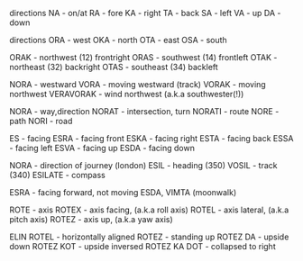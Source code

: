 directions
NA - on/at
RA - fore
KA - right
TA - back
SA - left
VA - up
DA - down

directions
ORA - west
OKA - north
OTA - east
OSA - south

ORAK - northwest (12) frontright
ORAS - southwest (14) frontleft
OTAK - northeast (32) backright
OTAS - southeast (34) backleft

NORA - westward
VORA - moving westward (track)
VORAK - moving northwest
VERAVORAK - wind northwest (a.k.a southwester(!))

NORA - way,direction
NORAT - intersection, turn
NORATI - route
NORE - path
NORI - road

ES - facing
ESRA - facing front
ESKA - facing right
ESTA - facing back
ESSA - facing left
ESVA - facing up
ESDA - facing down

NORA - direction of journey (london)
ESIL - heading (350)
VOSIL - track (340)
ESILATE - compass

ESRA - facing forward, not moving
ESDA, VIMTA (moonwalk)

ROTE - axis
ROTEX - axis facing, (a.k.a roll axis)
ROTEL - axis lateral, (a.k.a pitch axis)
ROTEZ - axis up, (a.k.a yaw axis)

ELIN ROTEL - horizontally aligned
ROTEZ - standing up
ROTEZ  DA - upside down
ROTEZ KOT - upside inversed
ROTEZ KA DOT - collapsed to right



